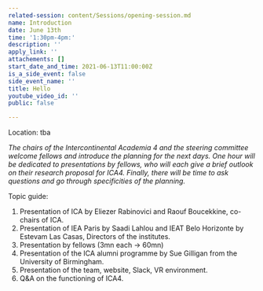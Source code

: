 ```yaml
---
related-session: content/Sessions/opening-session.md
name: Introduction
date: June 13th
time: '1:30pm-4pm:'
description: ''
apply_link: ''
attachements: []
start_date_and_time: 2021-06-13T11:00:00Z
is_a_side_event: false
side_event_name: ''
title: Hello
youtube_video_id: ''
public: false

---
```

Location: tba

_The chairs of the Intercontinental Academia 4 and the steering committee welcome fellows and introduce the planning for the next days. One hour will be dedicated to presentations by fellows, who will each give a brief outlook on their research proposal for ICA4. Finally, there will be time to ask questions and go through specificities of the planning._

Topic guide:

1. Presentation of ICA by Eliezer Rabinovici and Raouf Boucekkine, co-chairs of ICA.
2. Presentation of IEA Paris by Saadi Lahlou and IEAT Belo Horizonte by Estevam Las Casas, Directors of the institutes.
3. Presentation by fellows (3mn each -> 60mn)
4. Presentation of the ICA alumni programme by Sue Gilligan from the University of Birmingham.
5. Presentation of the team, website, Slack, VR environment.
6. Q&A on the functioning of ICA4.